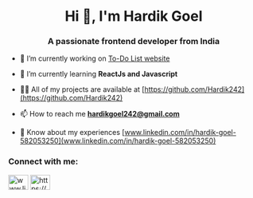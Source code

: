 <h1 align="center">Hi 👋, I'm Hardik Goel</h1>
<h3 align="center">A passionate frontend developer from India</h3>

- 🔭 I’m currently working on [To-Do List website](https://hardik242.github.io/Todo_List/)

- 🌱 I’m currently learning **ReactJs and Javascript**

- 👨‍💻 All of my projects are available at [https://github.com/Hardik242](https://github.com/Hardik242)

- 📫 How to reach me **hardikgoel242@gmail.com**

- 📄 Know about my experiences [www.linkedin.com/in/hardik-goel-582053250](www.linkedin.com/in/hardik-goel-582053250)

<h3 align="left">Connect with me:</h3>
<p align="left">
<a href="https://linkedin.com/in/www.linkedin.com/in/hardik-goel-582053250" target="blank"><img align="center" src="https://raw.githubusercontent.com/rahuldkjain/github-profile-readme-generator/master/src/images/icons/Social/linked-in-alt.svg" alt="www.linkedin.com/in/hardik-goel-582053250" height="30" width="40" /></a>
<a href="https://instagram.com/https://www.instagram.com/goel_hardik242/" target="blank"><img align="center" src="https://raw.githubusercontent.com/rahuldkjain/github-profile-readme-generator/master/src/images/icons/Social/instagram.svg" alt="https://www.instagram.com/goel_hardik242/" height="30" width="40" /></a>
</p>

